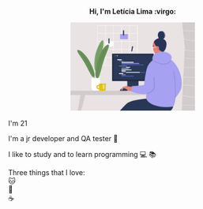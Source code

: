 <p align="center"> 
<b>Hi, I'm Letícia Lima 
:virgo:</b>

<p align="center"> 
<img src="https://github.com/Letiiciia/Letiiciia/blob/master/Imagem/me.jpg" height="50%" width ="50%">
</p>

I'm 21

I'm a jr developer and QA tester :heartbeat:

I like to study and to learn programming :computer: :books:

Three things that I love: <br>
:cat: <br>
:beer: <br>
:coffee: <br>


